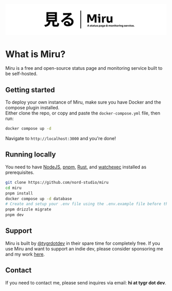 ![banner](/assets/banner.png)

# What is Miru?

Miru is a free and open-source status page and monitoring service built to be self-hosted.

## Getting started

To deploy your own instance of Miru, make sure you have Docker and the compose plugin installed.  
Either clone the repo, or copy and paste the `docker-compose.yml` file, then run:

```bash
docker compose up -d
```

Navigate to `http://localhost:3000` and you're done!

## Running locally

You need to have [NodeJS](https://nodejs.org/en), [pnpm](https://pnpm.io/), [Rust](https://www.rust-lang.org/), and [watchexec](https://github.com/watchexec/watchexec) installed as prerequisites.

```bash
git clone https://github.com/nord-studio/miru
cd miru
pnpm install
docker compose up -d database
# Create and setup your .env file using the .env.example file before these commands
pnpm drizzle migrate
pnpm dev
```

## Support

Miru is built by [@tygrdotdev](https://github.com/tygrdotdev) in their spare time for completely free. If you use Miru and want to support an indie dev, please consider sponsoring me and my work [here](https://github.com/sponsors/tygrdotdev).

## Contact

If you need to contact me, please send inquires via email: **hi at tygr dot dev**.
